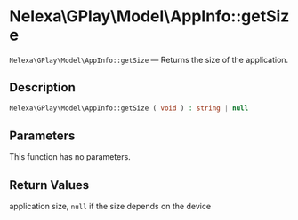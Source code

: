 # Nelexa\GPlay\Model\AppInfo::getSize
`Nelexa\GPlay\Model\AppInfo::getSize` — Returns the size of the application.

## Description
```php
Nelexa\GPlay\Model\AppInfo::getSize ( void ) : string | null
```

## Parameters
This function has no parameters.

## Return Values
application size, `null` if the size depends on the device

